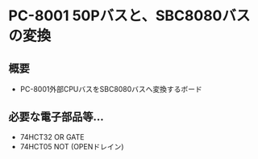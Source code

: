# PC-8001 50Pバスと、SBC8080バスの変換

## 概要

* PC-8001外部CPUバスをSBC8080バスへ変換するボード

## 必要な電子部品等...

* 74HCT32 OR GATE
* 74HCT05 NOT (OPENドレイン)
